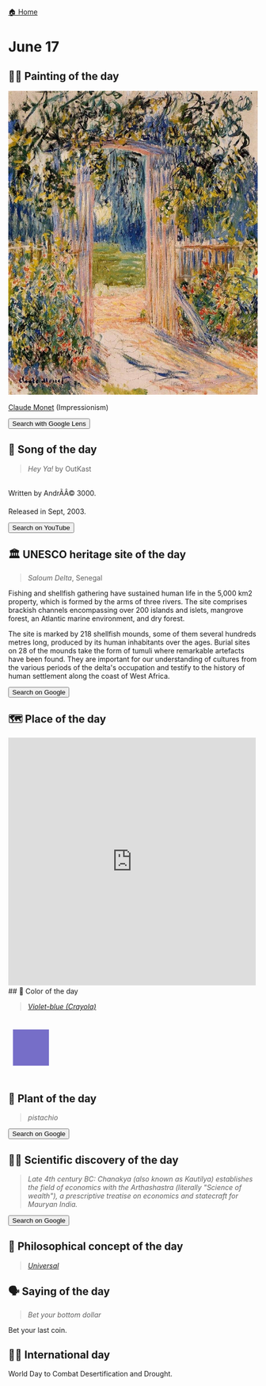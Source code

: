 
[🏠 Home](../../index.md)

# June 17

## 🧑‍🎨 Painting of the day

<img width="600" src="../img/Claude_Monet_6.jpg">

[Claude Monet](http://en.wikipedia.org/wiki/Claude_Monet) (Impressionism)

<button class="btn btn-success"
onclick=" window.open('https://lens.google.com/uploadbyurl?url=https://iretes.github.io/one-a-day/data/img/Claude_Monet_6.jpg','_blank')">
Search with Google Lens
</button>

## 🎼 Song of the day

> *Hey Ya!*
by OutKast

<br />Written by AndrÃÂ© 3000.

Released in Sept, 2003.

<button class="btn btn-success"
onclick=" window.open('http://www.youtube.com/search?q=Hey Ya! by OutKast','_blank')">
Search on YouTube
</button>

## 🏛️ UNESCO heritage site of the day

> *Saloum Delta*, Senegal

<p>Fishing and shellfish gathering have sustained human life in the 5,000 km2 property, which is formed by the arms of three rivers. The site comprises brackish channels encompassing over 200 islands and islets, mangrove forest, an Atlantic marine environment, and dry forest.</p>
<p>The site is marked by 218 shellfish mounds, some of them several hundreds metres long, produced by its human inhabitants over the ages. Burial sites on 28 of the mounds take the form of tumuli where remarkable artefacts have been found. They are important for our understanding of cultures from the various periods of the delta's occupation and testify to the history of human settlement along the coast of West Africa.</p>

<button class="btn btn-success"
onclick=" window.open('http://www.google.com/search?q=Saloum Delta','_blank')">
Search on Google
</button>

## 🗺️ Place of the day

<iframe
src="https://www.mapcrunch.com"
name="mapcrunch"
width="500"
height="500"
allowTransparency="true"
scrolling="no"
frameborder="0"
>
</iframe>
## 🎨 Color of the day

> *[Violet-blue (Crayola)](https://en.wikipedia.org/wiki/Violet-blue#Violet-blue_(Crayola))*

<div style="color:#766EC8; font-size: 100px;">&#9632;</div>

## 🌿 Plant of the day

> *pistachio*

<button class="btn btn-success"
onclick=" window.open('http://www.google.com/search?q=pistachio','_blank')">
Search on Google
</button>

## 🧑‍🔬 Scientific discovery of the day

> *Late 4th century BC: Chanakya (also known as Kautilya) establishes the field of economics with the Arthashastra (literally "Science of wealth"), a prescriptive treatise on economics and statecraft for Mauryan India.*

<button class="btn btn-success"
onclick=" window.open('http://www.google.com/search?q=Late 4th century BC: Chanakya (also known as Kautilya) establishes the field of economics with the Arthashastra (literally Science of wealth), a prescriptive treatise on economics and statecraft for Mauryan India.','_blank')"> 
Search on Google
</button>

## 💭 Philosophical concept of the day

> *[Universal](https://en.wikipedia.org/wiki/Universal_(metaphysics))*

## 🗣️ Saying of the day

> *Bet your bottom dollar*

Bet your last coin.

## 🏳️‍🌈 International day

World Day to Combat Desertification and Drought.